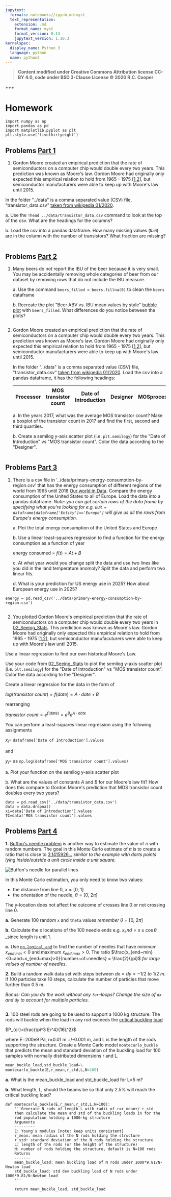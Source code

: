 ```yaml
---
jupytext:
  formats: notebooks//ipynb,md:myst
  text_representation:
    extension: .md
    format_name: myst
    format_version: 0.13
    jupytext_version: 1.10.3
kernelspec:
  display_name: Python 3
  language: python
  name: python3
---
```


> __Content modified under Creative Commons Attribution license CC-BY
> 4.0, code under BSD 3-Clause License © 2020 R.C. Cooper__

+++
# Homework
```{code-cell} ipython3
import numpy as np
import pandas as pd
import matplotlib.pyplot as plt
plt.style.use('fivethirtyeight')

```

## Problems [Part 1](./01_Cheers_Stats_Beers.md)

1. Gordon Moore created an empirical prediction that the rate of
semiconductors on a computer chip would double every two years. This
prediction was known as Moore's law. Gordon Moore had originally only
expected this empirical relation to hold from 1965 - 1975
[[1](https://en.wikipedia.org/wiki/Moore%27s_law),[2](https://spectrum.ieee.org/computing/hardware/gordon-moore-the-man-whose-name-means-progress)],
but semiconductor manufacturers were able to keep up with Moore's law
until 2015. 

In the folder "../data" is a comma separated value (CSV) file,
"transistor_data.csv" [taken from wikipedia
01/2020](https://en.wikipedia.org/wiki/Transistor_count#Microprocessors).

a. Use the `!head ../data/transistor_data.csv` command to look at
the top of the csv. What are the headings for the columns?

b. Load the csv into a pandas dataframe. How many missing values
(`NaN`) are
in the column with the number of transistors? What fraction are
missing?
```{code-cell} ipython3

```

## Problems [Part 2](./02_Seeing_Stats.md)

1. Many beers do not report the IBU of the beer because it is very
small. You may be accidentally removing whole categories of beer from
our dataset by removing rows that do not include the IBU measure. 

    a. Use the command `beers_filled = beers.fillna(0)` to clean the `beers` dataframe
    
    b. Recreate the plot "Beer ABV vs. IBU mean values by style" 
    [bubble
    plot](https://cooperrc.github.io/computational-mechanics/module_02/02_Seeing_Stats.html#bubble-chart) with `beers_filled`. What differences do you notice between the plots?

```{code-cell} ipython3

```

2. Gordon Moore created an empirical prediction that the rate of
semiconductors on a computer chip would double every two years. This
prediction was known as Moore's law. Gordon Moore had originally only
expected this empirical relation to hold from 1965 - 1975
[[1](https://en.wikipedia.org/wiki/Moore%27s_law),[2](https://spectrum.ieee.org/computing/hardware/gordon-moore-the-man-whose-name-means-progress)],
but semiconductor manufacturers were able to keep up with Moore's law
until 2015. 

    In the folder "../data" is a comma separated value (CSV) file, "transistor_data.csv" [taken from wikipedia 01/2020](https://en.wikipedia.org/wiki/Transistor_count#Microprocessors). 
    Load the csv into a pandas dataframe, it has the following headings:

    |Processor| MOS transistor count| Date of Introduction|Designer|MOSprocess|Area|
    |---|---|---|---|---|---|

    a. In the years 2017, what was the average MOS transistor count? 
    Make a boxplot of the transistor count in 2017 and find the first, second and third quartiles.

    b. Create a semilog y-axis scatter plot (i.e. `plt.semilogy`) for the 
    "Date of Introduction" vs "MOS transistor count". 
    Color the data according to the "Designer".

```{code-cell} ipython3

```
## Problems [Part 3](03_Linear_Regression_with_Real_Data.md)

1. There is a csv file in '../data/primary-energy-consumption-by-region.csv' that has the energy consumption of different regions of the world from 1965 until 2018 [Our world in Data](https://ourworldindata.org/energy). 
Compare the energy consumption of the United States to all of Europe. Load the data into a pandas dataframe. *Note: you can get certain rows of the data frame by specifying what you're looking for e.g. 
`EUR = dataframe[dataframe['Entity']=='Europe']` will give us all the rows from Europe's energy consumption.*

    a. Plot the total energy consumption of the United States and Europe
    
    b. Use a linear least-squares regression to find a function for the energy consumption as a function of year
    
    energy consumed = $f(t) = At+B$
    
    c. At what year would you change split the data and use two lines like you did in the 
    land temperature anomoly? Split the data and perform two linear fits. 
    
    d. What is your prediction for US energy use in 2025? How about European energy use in 2025?

```{code-cell} ipython3
energy = pd.read_csv('../data/primary-energy-consumption-by-region.csv')
```

```{code-cell} ipython3
```

2. You plotted Gordon Moore's empirical prediction that the rate of semiconductors on a computer chip would double every two years in [02_Seeing_Stats](./02_Seeing_Stats). This prediction was known as Moore's law. Gordon Moore had originally only expected this empirical relation to hold from 1965 - 1975 [[1](https://en.wikipedia.org/wiki/Moore%27s_law),[2](https://spectrum.ieee.org/computing/hardware/gordon-moore-the-man-whose-name-means-progress)], but semiconductor manufacuturers were able to keep up with Moore's law until 2015. 

Use a linear regression to find our own historical Moore's Law.    

Use your code from [02_Seeing_Stats](./02_Seeing_Stats) to plot the semilog y-axis scatter plot 
(i.e. `plt.semilogy`) for the "Date of Introduction" vs "MOS transistor count". 
Color the data according to the "Designer".

Create a linear regression for the data in the form of 

$log(transistor~count)= f(date) = A\cdot date+B$

rearranging

$transistor~count= e^{f(date)} = e^B e^{A\cdot date}$

You can perform a least-squares linear regression using the following assignments

$x_i=$ `dataframe['Date of Introduction'].values`

and

$y_i=$ as `np.log(dataframe['MOS transistor count'].values)`

a. Plot your function on the semilog y-axis scatter plot

b. What are the values of constants $A$ and $B$ for our Moore's law fit? How does this compare to Gordon Moore's prediction that MOS transistor count doubles every two years?


```{code-cell} ipython3
data = pd.read_csv('../data/transistor_data.csv')
data = data.dropna()
xi=data['Date of Introduction'].values
TC=data['MOS transistor count'].values

```

## Problems [Part 4](04_Stats_and_Montecarlo.md)

__1.__ [Buffon's needle problem](https://en.wikipedia.org/wiki/Buffon) is
another way to estimate the value of $\pi$ with random numbers. The goal
in this Monte Carlo estimate of $\pi$ is to create a ratio that is close
to [3.1415926...](http://www.math.com/tables/constants/pi.htm) _similar
to the example with darts points lying inside/outside a unit circle
inside a unit square._ 

![Buffon's needle for parallel
lines](https://upload.wikimedia.org/wikipedia/commons/f/f6/Buffon_needle.gif)

In this Monte Carlo estimation, you only need to know two values:
- the distance from line 0, $x = [0,~1]$
- the orientation of the needle, $\theta = [0,~2\pi]$

The y-location does not affect the outcome of crosses line 0 or not
crossing line 0. 

__a.__ Generate 100 random `x` and `theta` values _remember_ $\theta =
[0,~2\pi]$

__b.__ Calculate the x locations of the 100 needle ends e.g. $x_end = x
\pm \cos\theta$ _since length is unit 1. 

__c.__ Use 
[`np.logical_and`](https://numpy.org/doc/stable/reference/generated/numpy.logical_and.html)
to find the number of needles that have minimum $x_{end~min}<0$ and
maximum $x_{end~max}>0$. The ratio
$\frac{x_{end~min}<0~and~x_{end~max}>0}{number~of~needles} =
\frac{2}{\pi}$ _for large values of $number~of~needles$_.

__2.__ Build a random walk data set with steps between $dx = dy =
-1/2~to~1/2~m$. If 100 particles take 10 steps, calculate the number of
particles that move further than 0.5 m. 

_Bonus: Can you do the work without any `for`-loops? Change the size of
`dx` and `dy` to account for multiple particles._

```{code-cell} ipython3
```

__3.__ 100 steel rods are going to be used to support a 1000 kg structure. The
rods will buckle when the load in any rod exceeds the [critical buckling
load](https://en.wikipedia.org/wiki/Euler%27s_critical_load)

$P_{cr}=\frac{\pi^3 Er^4}{16L^2}$

where E=200e9 Pa, r=0.01 m +/-0.001 m, and L is the 
length of the rods supporting the structure. Create a Monte
Carlo model `montecarlo_buckle` that predicts 
the mean and standard deviation of the buckling load for 100
samples with normally distributed dimensions r and L. 

```python
mean_buckle_load,std_buckle_load=\
montecarlo_buckle(E,r_mean,r_std,L,N=100)
```

__a.__ What is the mean_buckle_load and std_buckle_load for L=5 m?

__b.__ What length, L, should the beams be so that only 2.5% will 
reach the critical buckling load?

```{code-cell} ipython3
def montecarlo_buckle(E,r_mean,r_std,L,N=100):
    '''Generate N rods of length L with radii of r=r_mean+/-r_std
    then calculate the mean and std of the buckling loads in for the
    rod population holding a 1000-kg structure
    Arguments
    ---------
    E: Young's modulus [note: keep units consistent]
    r_mean: mean radius of the N rods holding the structure
    r_std: standard deviation of the N rods holding the structure
    L: length of the rods (or the height of the structure)
    N: number of rods holding the structure, default is N=100 rods
    Returns
    -------
    mean_buckle_load: mean buckling load of N rods under 1000*9.81/N-Newton load
    std_buckle_load: std dev buckling load of N rods under 1000*9.81/N-Newton load
    '''
    
    return mean_buckle_load, std_buckle_load
```
